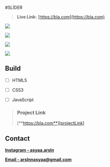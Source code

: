 
#SLİDER

> **Live Link:** [https://bla.com](https://bla.com)

![][img1]

![][img2]

![][img3]

![][img4]

## Build

- [ ] HTML5

- [ ] CSS3

- [ ] JavaScript

> ### Project Link
>
> [**https://bla.com**][projectLink]

## Contact

[**Instagram - asyaa.arsln**][instagram]

[**Email - arslnnasyaa@gmail.com**][mail]

[img1]: ./img/img1.png
[img2]: ./img/img2.png
[img3]: ./img/img3.png
[img4]: ./img/img4.png
[mail]: arslnnasyaa@gmail.com
[instagram]: https://www.instagram.com/asyaa.arsln/#
